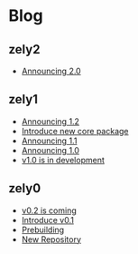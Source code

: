 # Blog

## zely2

- [Announcing 2.0](/blog/2023-11-05) <Badge type="info" text="core" />

## zely1

- [Announcing 1.2](/blog/2023-10-13) <Badge type="info" text="core" />
- [Introduce new core package](/blog/2023-09-03) <Badge type="tip" text="news" />
- [Announcing 1.1](/blog/2023-08-24) <Badge type="info" text="core" />
- [Announcing 1.0](/blog/2023-08-01) <Badge type="info" text="core" />
- [v1.0 is in development](/blog/2023-07-23) <Badge type="tip" text="news" />

## zely0

- [v0.2 is coming](/blog/2023-07-16) <Badge type="info" text="core" />
- [Introduce v0.1](/blog/2023-06-26) <Badge type="info" text="core" />
- [Prebuilding](/blog/2023-06-20) <Badge type="tip" text="news" />
- [New Repository](/blog/2023-06-18) <Badge type="tip" text="news" />
